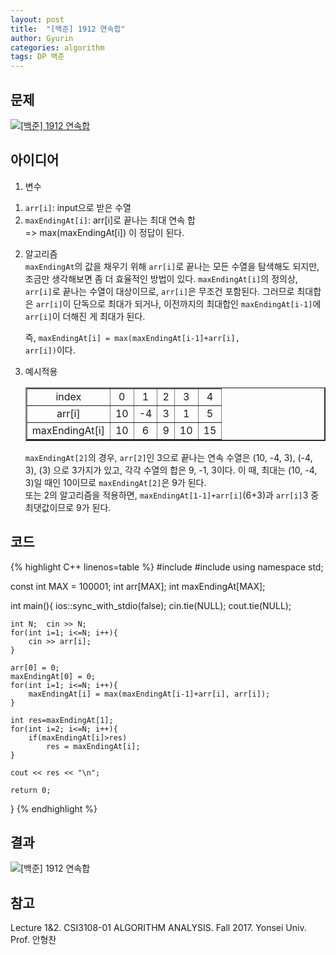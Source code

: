 ```yaml
---
layout: post
title:  "[백준] 1912 연속합"
author: Gyurin
categories: algorithm
tags: DP 백준
---
```


## 문제
<a href="https://www.acmicpc.net/problem/1912" target="blank">
  <img src="{{ site.baseurl }}/assets/algorithm/BOJ-1912-problem.png" title="[백준] 1912 연속합">
</a>

## 아이디어
1. 변수 <br>
1) `arr[i]`: input으로 받은 수열 <br>
2) `maxEndingAt[i]`: arr[i]로 끝나는 최대 연속 합 <br>
    => max(maxEndingAt[i]) 이 정답이 된다.

2. 알고리즘<br>
    `maxEndingAt`의 값을 채우기 위해 `arr[i]`로 끝나는 모든 수열을 탐색해도 되지만, 조금만 생각해보면 좀 더 효율적인 방법이 있다. `maxEndingAt[i]`의 정의상, `arr[i]`로 끝나는 수열이 대상이므로, `arr[i]`은 무조건 포함된다. 그러므로 최대합은 `arr[i]`이 단독으로 최대가 되거나, 이전까지의 최대합인 `maxEndingAt[i-1]`에 `arr[i]`이 더해진 게 최대가 된다.<br>

    즉, <code>maxEndingAt[i] = max(maxEndingAt[i-1]+arr[i], arr[i])</code>이다.

3. 예시적용<br>
    <table border="2px" style="text-align: center;">
        <tr>
            <td> index </td>
            <td> 0 </td>
            <td> 1 </td>
            <td> 2 </td>
            <td> 3 </td>
            <td> 4 </td>
        </tr>
        <tr>
            <td> arr[i] </td>
            <td> 10 </td>
            <td> -4 </td>
            <td> 3 </td>
            <td> 1 </td>
            <td> 5 </td>
        </tr>
        <tr>
            <td> maxEndingAt[i] </td>
            <td> 10 </td>
            <td> 6 </td>
            <td> 9 </td>
            <td> 10 </td>
            <td> 15 </td>
        </tr>
    </table>

    `maxEndingAt[2]`의 경우, `arr[2]`인 3으로 끝나는 연속 수열은 (10, -4, 3), (-4, 3), (3) 으로 3가지가 있고, 각각 수열의 합은 9, -1, 3이다.
    이 때, 최대는 (10, -4, 3)일 때인 10이므로 `maxEndingAt[2]`은 9가 된다.<br>
    또는 2의 알고리즘을 적용하면, `maxEndingAt[1-1]+arr[i]`(6+3)과 `arr[i]`3 중 최댓값이므로 9가 된다.<br>





## 코드

{% highlight C++ linenos=table %}
#include <iostream>
#include <cmath>
using namespace std;

const int MAX = 100001;
int arr[MAX];
int maxEndingAt[MAX];

int main(){
    ios::sync_with_stdio(false);
    cin.tie(NULL);  cout.tie(NULL);

    int N;  cin >> N;
    for(int i=1; i<=N; i++){
        cin >> arr[i];
    }

    arr[0] = 0;
    maxEndingAt[0] = 0;
    for(int i=1; i<=N; i++){
        maxEndingAt[i] = max(maxEndingAt[i-1]+arr[i], arr[i]);
    }

    int res=maxEndingAt[1];
    for(int i=2; i<=N; i++){
        if(maxEndingAt[i]>res)
            res = maxEndingAt[i];
    }

    cout << res << "\n";

    return 0;
}
{% endhighlight %}

## 결과
<img src="{{site.baseurl}}/assets/algorithm/BOJ-1912-result.png" title="[백준] 1912 연속합">

## 참고
Lecture 1&2. CSI3108-01 ALGORITHM ANALYSIS. Fall 2017. Yonsei Univ.<br>
Prof. 안형찬